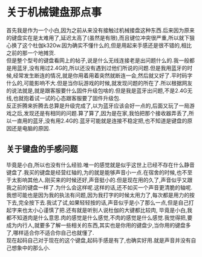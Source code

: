 # 关于机械键盘那点事

首先我是作为一个小白,因为之前从来没有接触过机械接盘这种东西.后来因为原来的键盘实在是太难用了,延迟太高了(虽然是有限),而且键位冲突很严重,所以就下狠心换了这个杜伽k320w.因为确实不懂什么的,但是用起来手感还是很不错的,相比之前的那一个地摊货.  
但是整个型号的键盘看网上的帖子,说是什么无线连接老是出问题什么的.我一般都是用蓝牙,没有用过2.4G的,所以还没有遇到过他们所说的问题.但是我用蓝牙的时候,经常发生断连的情况,就是你用着用着突然就断连一会,然后就又好了.平时码字什么的,可能影响不大.但是当你玩游戏的时候,就发现问题的所在了.所以根据网友的说法就是,就是跟客服要什么固件升级包啥的.但是我是蓝牙出问题,不是2.4G无线,也就抱着试一试的心态跟客服要了固件升级包.  
反正折腾来折腾去总算是升级完成了,以为蓝牙应该会好一点的,后面又玩了一局游戏之后,发现还是有相同的问题.算了算了,因为是在家,我怕把那个接收器弄丢了,所以一直用的蓝牙,没有用2.4G的.蓝牙可能就是连接不稳定把,也不知道是键盘的原因还是电脑的原因.  

## 关于键盘的手感问题

毕竟是小白,所以也没有什么经验.唯一的感觉就是似乎这世上已经不存在什么静音键盘了.我买的键盘是经营红轴的,为的就是能够声音小一点.在宿舍的时候,也不至于太影响其他人.刚买来的时候还好,声音挺小的.但是现在用的久了,声音似乎又跟我之前的键盘一样了.为什么会这样呢.这样的话,还不如买一个声音更清脆的轴呢.我想可能也是因为我的执法有问题,因为我打字的时候太用力了,每次都是用力的按下去,完全按下去.我试了试,如果轻轻按的话,声音似乎是小了那么一点,但是自己打起字来也太小心谨慎了把.还有就是听别人说杜伽的大键都比较肉, 毕竟是小白,我都不知道肉是什么意思.肉的感觉是什么感觉,不肉的感觉是什么感觉.我觉得把,要成为内行人,就要多了解一些相关的东西,其实也是你用的键盘少,当你用的键盘多了,哪样适合你不适合你自己也就懂了.  
现在起码自己对于现在的这个键盘,起码手感是有了,也确实好用.就是声音并没有自己想象中的那么小.
